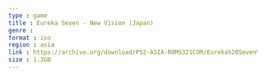 ```yaml
---
type : game
title : Eureka Seven - New Vision (Japan)
genre : 
format : iso
region : asia
link : https://archive.org/download/PS2-ASIA-ROMS321COM/Eureka%20Seven%20-%20New%20Vision%20%28Japan%29.7z
size : 1.3GB
---
```

